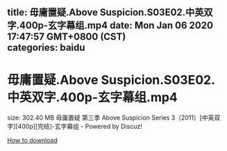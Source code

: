 
title: 毋庸置疑.Above Suspicion.S03E02.中英双字.400p-玄字幕组.mp4
date: Mon Jan 06 2020 17:47:57 GMT+0800 (CST)    
categories: baidu
---

# 毋庸置疑.Above Suspicion.S03E02.中英双字.400p-玄字幕组.mp4
size: 302.40 MB
 毋庸置疑 第三季 Above Suspicion Series 3（2011）[中英双字][400p][完结]-玄字幕组 - Powered by Discuz!
 

[How to download](https://bpcam.bemobtrk.com/go/2ceec3aa-1ca2-46d6-b9ff-aaa5c184517c?jno=1764)